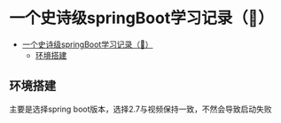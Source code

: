 # 一个史诗级springBoot学习记录（🤣）

- [一个史诗级springBoot学习记录（🤣）](#一个史诗级springboot学习记录)
  - [环境搭建](#环境搭建)

## 环境搭建

主要是选择spring boot版本，选择2.7与视频保持一致，不然会导致启动失败




